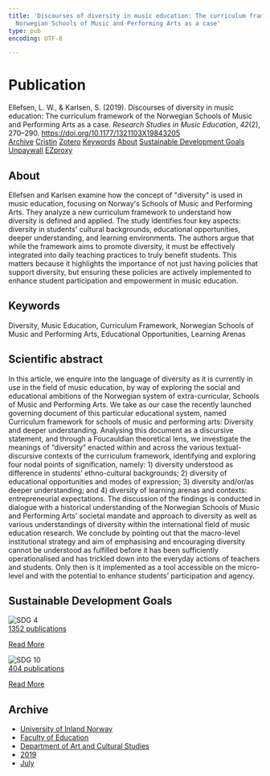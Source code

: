```yaml
---
title: 'Discourses of diversity in music education: The curriculum framework of the
  Norwegian Schools of Music and Performing Arts as a case'
type: pub
encoding: UTF-8

---
```

<h1>Publication</h1>
<article id="csl-bib-container-PLUKLRZ8" class="csl-bib-container">
  <div class="csl-bib-body"> <div class="csl-entry">Ellefsen, L. W., &#38; Karlsen, S. (2019). Discourses of diversity in music education: The curriculum framework of the Norwegian Schools of Music and Performing Arts as a case. <i>Research Studies in Music Education</i>, <i>42</i>(2), 270–290. <a href="https://doi.org/10.1177/1321103X19843205">https://doi.org/10.1177/1321103X19843205</a></div> </div>
  <div class="csl-bib-buttons">
    <a href="#taxonomy-article-PLUKLRZ8" alt="archive" class="csl-bib-button">Archive</a>
    <a href="https://app.cristin.no/results/show.jsf?id=1712292" alt="Cristin" class="csl-bib-button">Cristin</a>
    <a href="http://zotero.org/groups/5881554/items/PLUKLRZ8" alt="Zotero" class="csl-bib-button">Zotero</a>
    <a href="#keywords-article-PLUKLRZ8" alt="keywords" class="csl-bib-button">Keywords</a>
    <a href="#about-article-PLUKLRZ8" alt="about_pub" class="csl-bib-button">About</a>
    <a href="#sdg-article-PLUKLRZ8" alt="sdg" class="csl-bib-button">Sustainable Development Goals</a>
    <a href="https://doi.org/10.1177/1321103x19843205" alt="Unpaywall" class="csl-bib-button">Unpaywall</a>
    <a href="https://doi.org/10.1177/1321103x19843205" alt="EZproxy" class="csl-bib-button">EZproxy</a>
  </div>
  <div id="csl-bib-meta-container-PLUKLRZ8"></div>
</article>
<div id="csl-bib-meta-PLUKLRZ8" class="csl-bib-meta">
  <article id="about-article-PLUKLRZ8" class="about_pub-article">
    <h1>About</h1>
    Ellefsen and Karlsen examine how the concept of "diversity" is used in music education, focusing on Norway's Schools of Music and Performing Arts. They analyze a new curriculum framework to understand how diversity is defined and applied. The study identifies four key aspects: diversity in students' cultural backgrounds, educational opportunities, deeper understanding, and learning environments. The authors argue that while the framework aims to promote diversity, it must be effectively integrated into daily teaching practices to truly benefit students. This matters because it highlights the importance of not just having policies that support diversity, but ensuring these policies are actively implemented to enhance student participation and empowerment in music education.
  </article>
  <article id="keywords-article-PLUKLRZ8" class="keywords-article">
    <h1>Keywords</h1>
    Diversity, Music Education, Curriculum Framework, Norwegian Schools of Music and Performing Arts, Educational Opportunities, Learning Arenas
  </article>
  <article id="abstract-article-PLUKLRZ8" class="abstract-article">
    <h1>Scientific abstract</h1>
    In this article, we enquire into the language of diversity as it is currently in use in the field of music education, by way of exploring the social and educational ambitions of the Norwegian system of extra-curricular, Schools of Music and Performing Arts. We take as our case the recently launched governing document of this particular educational system, named Curriculum framework for schools of music and performing arts: Diversity and deeper understanding. Analysing this document as a discursive statement, and through a Foucauldian theoretical lens, we investigate the meanings of “diversity” enacted within and across the various textual-discursive contexts of the curriculum framework, identifying and exploring four nodal points of signification, namely: 1) diversity understood as difference in students’ ethno-cultural backgrounds; 2) diversity of educational opportunities and modes of expression; 3) diversity and/or/as deeper understanding; and 4) diversity of learning arenas and contexts: entrepreneurial expectations. The discussion of the findings is conducted in dialogue with a historical understanding of the Norwegian Schools of Music and Performing Arts’ societal mandate and approach to diversity as well as various understandings of diversity within the international field of music education research. We conclude by pointing out that the macro-level institutional strategy and aim of emphasising and encouraging diversity cannot be understood as fulfilled before it has been sufficiently operationalised and has trickled down into the everyday actions of teachers and students. Only then is it implemented as a tool accessible on the micro-level and with the potential to enhance students’ participation and agency.
  </article>
  <article id="sdg-article-PLUKLRZ8" class="sdg-article">
    <h1>Sustainable Development Goals</h1>
    <div class="sdg-container"><div id="sdg4" class="sdg">
        <img src="{{< params subfolder >}}images/sdg/sdg04_en.png" class="image" alt="SDG 4">
        <div class="sdg-overlay">
          <a href="{{< params subfolder >}}en/archive/?sdg=4#archive" class="sdg-publication-count"><span>1352</span> publications</a>
          <p><a href="https://sdgs.un.org/goals/goal4" class="sdg-read-more">Read More</a></p>
        </div>
      </div> <div id="sdg10" class="sdg">
        <img src="{{< params subfolder >}}images/sdg/sdg10_en.png" class="image" alt="SDG 10">
        <div class="sdg-overlay">
          <a href="{{< params subfolder >}}en/archive/?sdg=10#archive" class="sdg-publication-count"><span>404</span> publications</a>
          <p><a href="https://sdgs.un.org/goals/goal10" class="sdg-read-more">Read More</a></p>
        </div>
      </div></div>
  </article>
  <article id="taxonomy-article-PLUKLRZ8" class="taxonomy-article">
    <h1>Archive</h1>
    <ul>
      <li><a href="{{< params subfolder >}}en/archive/?key=3DCRN523">University of Inland Norway</a></li>
      <li><a href="{{< params subfolder >}}en/archive/?key=WYNZA47F">Faculty of Education</a></li>
      <li><a href="{{< params subfolder >}}en/archive/?key=VBB2T4VJ">Department of Art and Cultural Studies</a></li>
      <li><a href="{{< params subfolder >}}en/archive/?key=N3YI5B9V">2019</a></li>
      <li><a href="{{< params subfolder >}}en/archive/?key=U4M6L2F7">July</a></li>
    </ul>
  </article>
</div>
